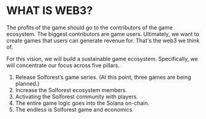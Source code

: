 # WHAT IS WEB3?

The profits of the game should go to the contributors of the game ecosystem. The biggest contributors are game users. Ultimately, we want to create games that users can generate revenue for. That's the web3 we think of.

For this vision, we will build a sustainable game ecosystem. Specifically, we will concentrate our focus across five pillars.

1. Release Solforest’s game series. (At this point, three games are being planned.)
2. Increase the Solforest ecosystem members.
3. Activating the Solforest community with players.
4. The entire game logic goes into the Solana on-chain.
5. The endless is Solforest game and economics.

